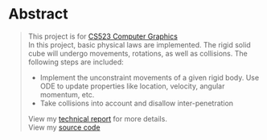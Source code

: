 # Abstract
> This project is for [CS523 Computer Graphics](https://orionquest.github.io/CS523/)  
> In this project, basic physical laws are implemented. The rigid solid cube will undergo movements, rotations, as well as collisions. 
> The following steps are included: 
> - Implement the unconstraint movements of a given rigid body. Use ODE to update properties like location, velocity, angular momentum, etc.
> - Take collisions into account and disallow inter-penetration  
>  
> View my [technical report](../report.pdf) for more details.  
> View my [source code](https://github.com/SoldierDown/work_space/tree/master/cs523%40rutgers/assignment2/problem2/code)
